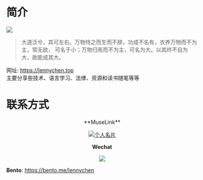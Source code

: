 # 简介

![](https://s2.loli.net/2024/03/30/lIamYEtRyouNFzg.png)
>大道泛兮，其可左右。万物恃之而生而不辞，功成不名有，衣养万物而不为主，常无欲，
可名于小；万物归焉而不为主，可名为大。以其终不自为大，故能成其大。

网址: https://lennychen.top <br>主要分享些技术、语言学习、法律、资源和读书随笔等等

# 联系方式
<center>
**MuseLink**
<p>
  <a href="https://muselink.cc/lennychen" target="_blank">
    <img src="https://s2.loli.net/2024/04/01/niAYJgW7IB49Epl.png" alt="个人名片">
  </a>
</p>

**Wechat**  
    
![](https://s2.loli.net/2024/03/30/kHBUML1XdERzljK.jpg)
</center>

**Bento**: https://bento.me/lennychen



